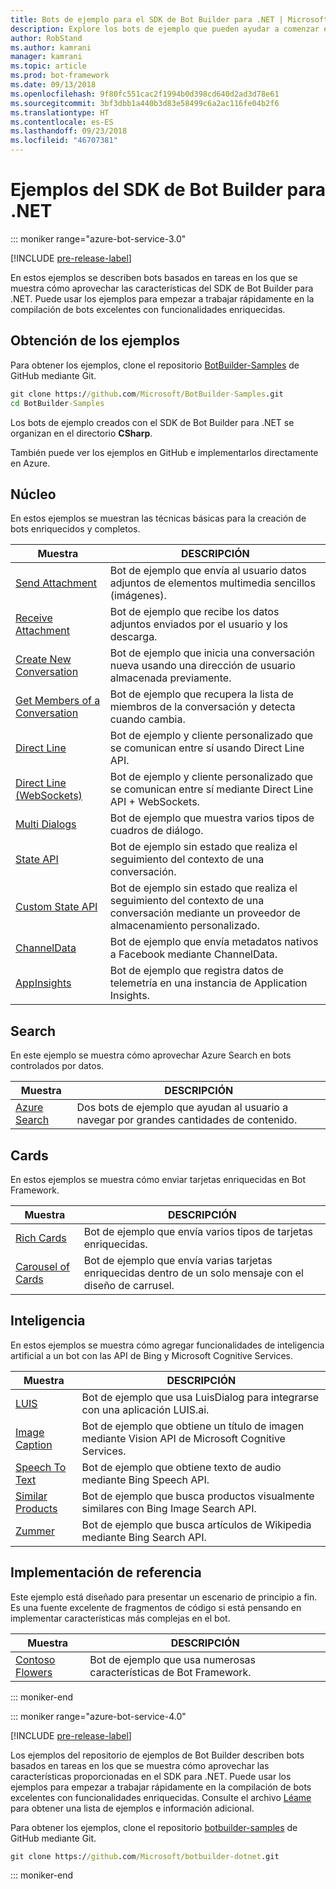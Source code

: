 ```yaml
---
title: Bots de ejemplo para el SDK de Bot Builder para .NET | Microsoft Docs
description: Explore los bots de ejemplo que pueden ayudar a comenzar el desarrollo de bots con el SDK de Bot Builder para .NET.
author: RobStand
ms.author: kamrani
manager: kamrani
ms.topic: article
ms.prod: bot-framework
ms.date: 09/13/2018
ms.openlocfilehash: 9f80fc551cac2f1994b0d398cd640d2ad3d78e61
ms.sourcegitcommit: 3bf3dbb1a440b3d83e58499c6a2ac116fe04b2f6
ms.translationtype: HT
ms.contentlocale: es-ES
ms.lasthandoff: 09/23/2018
ms.locfileid: "46707381"
---
```

# <a name="bot-builder-sdk-for-net-samples"></a>Ejemplos del SDK de Bot Builder para .NET

::: moniker range="azure-bot-service-3.0"

[!INCLUDE [pre-release-label](../includes/pre-release-label-v3.md)]

En estos ejemplos se describen bots basados en tareas en los que se muestra cómo aprovechar las características del SDK de Bot Builder para .NET. Puede usar los ejemplos para empezar a trabajar rápidamente en la compilación de bots excelentes con funcionalidades enriquecidas.

## <a name="get-the-samples"></a>Obtención de los ejemplos
Para obtener los ejemplos, clone el repositorio [BotBuilder-Samples](https://github.com/Microsoft/BotBuilder-Samples) de GitHub mediante Git.

```cmd
git clone https://github.com/Microsoft/BotBuilder-Samples.git
cd BotBuilder-Samples
```

Los bots de ejemplo creados con el SDK de Bot Builder para .NET se organizan en el directorio **CSharp**.

También puede ver los ejemplos en GitHub e implementarlos directamente en Azure.

## <a name="core"></a>Núcleo
En estos ejemplos se muestran las técnicas básicas para la creación de bots enriquecidos y completos.

Muestra | DESCRIPCIÓN
------------ | ------------- 
[Send Attachment](https://github.com/Microsoft/BotBuilder-Samples/tree/master/CSharp/core-SendAttachment) | Bot de ejemplo que envía al usuario datos adjuntos de elementos multimedia sencillos (imágenes). 
[Receive Attachment](https://github.com/Microsoft/BotBuilder-Samples/tree/master/CSharp/core-ReceiveAttachment) | Bot de ejemplo que recibe los datos adjuntos enviados por el usuario y los descarga. 
[Create New Conversation](https://github.com/Microsoft/BotBuilder-Samples/tree/master/CSharp/core-CreateNewConversation)  | Bot de ejemplo que inicia una conversación nueva usando una dirección de usuario almacenada previamente.
[Get Members of a Conversation](https://github.com/Microsoft/BotBuilder-Samples/tree/master/CSharp/core-GetConversationMembers) | Bot de ejemplo que recupera la lista de miembros de la conversación y detecta cuando cambia. 
[Direct Line](https://github.com/Microsoft/BotBuilder-Samples/tree/master/CSharp/core-DirectLine) | Bot de ejemplo y cliente personalizado que se comunican entre sí usando Direct Line API. 
[Direct Line (WebSockets)](https://github.com/Microsoft/BotBuilder-Samples/tree/master/CSharp/core-DirectLineWebSockets) | Bot de ejemplo y cliente personalizado que se comunican entre sí mediante Direct Line API + WebSockets. 
[Multi Dialogs](https://github.com/Microsoft/BotBuilder-Samples/tree/master/CSharp/core-MultiDialogs) | Bot de ejemplo que muestra varios tipos de cuadros de diálogo.
[State API](https://github.com/Microsoft/BotBuilder-Samples/tree/master/CSharp/core-State) | Bot de ejemplo sin estado que realiza el seguimiento del contexto de una conversación.
[Custom State API](https://github.com/Microsoft/BotBuilder-Samples/tree/master/CSharp/core-CustomState) | Bot de ejemplo sin estado que realiza el seguimiento del contexto de una conversación mediante un proveedor de almacenamiento personalizado.
[ChannelData](https://github.com/Microsoft/BotBuilder-Samples/tree/master/CSharp/core-ChannelData) | Bot de ejemplo que envía metadatos nativos a Facebook mediante ChannelData.
[AppInsights](https://github.com/Microsoft/BotBuilder-Samples/tree/master/CSharp/core-AppInsights) | Bot de ejemplo que registra datos de telemetría en una instancia de Application Insights.

## <a name="search"></a>Search
En este ejemplo se muestra cómo aprovechar Azure Search en bots controlados por datos.

Muestra | DESCRIPCIÓN
------------ | -------------
[Azure Search](https://github.com/Microsoft/BotBuilder-Samples/tree/master/CSharp/demo-Search) | Dos bots de ejemplo que ayudan al usuario a navegar por grandes cantidades de contenido.


## <a name="cards"></a>Cards
En estos ejemplos se muestra cómo enviar tarjetas enriquecidas en Bot Framework.

Muestra | DESCRIPCIÓN
------------ | -------------
[Rich Cards](https://github.com/Microsoft/BotBuilder-Samples/tree/master/CSharp/cards-RichCards) | Bot de ejemplo que envía varios tipos de tarjetas enriquecidas.
[Carousel of Cards](https://github.com/Microsoft/BotBuilder-Samples/tree/master/CSharp/cards-CarouselCards) | Bot de ejemplo que envía varias tarjetas enriquecidas dentro de un solo mensaje con el diseño de carrusel.

## <a name="intelligence"></a>Inteligencia
En estos ejemplos se muestra cómo agregar funcionalidades de inteligencia artificial a un bot con las API de Bing y Microsoft Cognitive Services.

Muestra | DESCRIPCIÓN
------------ | -------------
[LUIS](https://github.com/Microsoft/BotBuilder-Samples/tree/master/CSharp/intelligence-LUIS) | Bot de ejemplo que usa LuisDialog para integrarse con una aplicación LUIS.ai.
[Image Caption](https://github.com/Microsoft/BotBuilder-Samples/tree/master/CSharp/intelligence-ImageCaption) | Bot de ejemplo que obtiene un título de imagen mediante Vision API de Microsoft Cognitive Services.
[Speech To Text](https://github.com/Microsoft/BotBuilder-Samples/tree/master/CSharp/intelligence-SpeechToText)  | Bot de ejemplo que obtiene texto de audio mediante Bing Speech API.
[Similar Products](https://github.com/Microsoft/BotBuilder-Samples/tree/master/CSharp/intelligence-SimilarProducts) | Bot de ejemplo que busca productos visualmente similares con Bing Image Search API. 
[Zummer](https://github.com/Microsoft/BotBuilder-Samples/tree/master/CSharp/intelligence-Zummer) | Bot de ejemplo que busca artículos de Wikipedia mediante Bing Search API.

## <a name="reference-implementation"></a>Implementación de referencia
Este ejemplo está diseñado para presentar un escenario de principio a fin. Es una fuente excelente de fragmentos de código si está pensando en implementar características más complejas en el bot.


Muestra | DESCRIPCIÓN
------------ | -------------
[Contoso Flowers](https://github.com/Microsoft/BotBuilder-Samples/tree/master/CSharp/demo-ContosoFlowers) | Bot de ejemplo que usa numerosas características de Bot Framework.

::: moniker-end

::: moniker range="azure-bot-service-4.0"

[!INCLUDE [pre-release-label](../includes/pre-release-label.md)]

Los ejemplos del repositorio de ejemplos de Bot Builder describen bots basados en tareas en los que se muestra cómo aprovechar las características proporcionadas en el SDK para .NET. Puede usar los ejemplos para empezar a trabajar rápidamente en la compilación de bots excelentes con funcionalidades enriquecidas. Consulte el archivo [Léame](https://github.com/Microsoft/BotBuilder-Samples/blob/master/README.md) para obtener una lista de ejemplos e información adicional.

Para obtener los ejemplos, clone el repositorio [botbuilder-samples](https://github.com/Microsoft/botbuilder-samples) de GitHub mediante Git.
```cmd
git clone https://github.com/Microsoft/botbuilder-dotnet.git
```

::: moniker-end

